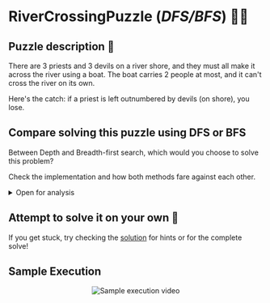 # RiverCrossingPuzzle (*DFS/BFS*) 🚣‍♀

## Puzzle description 🛶

There are 3 priests and 3 devils on a river shore, and they must all make it across the river using a boat. The boat
carries 2 people at most, and it can't cross the river on its own.

Here's the catch: if a priest is left outnumbered by devils (on shore), you lose.

## Compare solving this puzzle using DFS or BFS

Between Depth and Breadth-first search, which would you choose to solve this problem?

Check the implementation and how both methods fare against each other.

<details>
  <summary>Open for analysis</summary>

### DFS

Depth-first Search iterates the decision tree using a **Stack** - Last In First Out (LIFO)

Reaches the deeper elements in the decision tree faster. Since in this puzzle we have to get to an end state deep(ish)
in the decision tree, this method is preferred.

### BFS

Breadth-first Search iterates the decision tree using a **Queue** - First In First Out (FIFO)

Takes a long time reaching the deeper nodes in the decision tree because it searches all nodes in a given level before
moving on to the next one. The fastest solution to this puzzle isn't located in the first levels of the decision tree,
this method is worse.

<p align="center">
  <img src="/output/queue_size_over_time.png"  alt="Queue size over time graph"/>
</p>

</details>

## Attempt to solve it on your own 🤔

If you get stuck, try checking the [solution](solution) for hints or for the complete solve!

## Sample Execution

<p align="center">
  <img src="/output/sample_execution.mkv" alt="Sample execution video"/>
</p>


